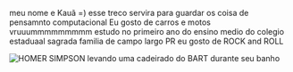 meu nome e Kauã =)
esse treco servira para guardar os coisa de pensamnto computacional
Eu gosto de carros e motos
vruuummmmmmmmm
estudo no primeiro ano do ensino medio do colegio estaduaal sagrada familia de campo largo PR
eu gosto de ROCK and ROLL

![HOMER SIMPSON levando uma cadeirado do BART durante seu banho](https://media1.tenor.com/m/GYjJuzZxkTYAAAAC/stunt-chair.gif)
